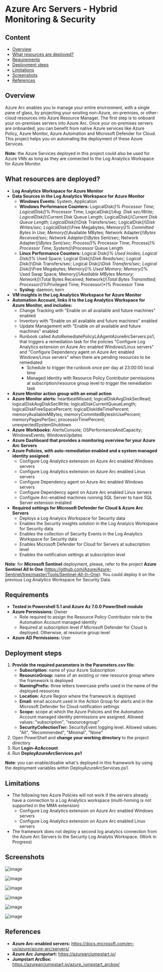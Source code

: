 # Azure Arc Servers - Hybrid Monitoring & Security
## Content
- [Overview](https://github.com/alsanch/azurearcservers#overview)
- [What resources are deployed?](https://github.com/alsanch/azurearcservers#what-resources-are-deployed)
- [Requirements](https://github.com/alsanch/azurearcservers#requirements)
- [Deployment steps](https://github.com/alsanch/azurearcservers#deployment-steps)
- [Limitations](https://github.com/alsanch/azurearcservers#limitations)
- [Screenshots](https://github.com/alsanch/azurearcservers#screenshots)
- [References](https://github.com/alsanch/azurearcservers#references)

## Overview
Azure Arc enables you to manage your entire environment, with a single pane of glass, by projecting your existing non-Azure, on-premises, or other-cloud resources into Azure Resource Manager. The first step is to onboard your on-premises servers into Azure Arc. Once your on-premises servers are onboarded, you can benefit from native Azure services like Azure Policy, Azure Monitor, Azure Automation and Microsoft Defender for Cloud. This project helps you on automating the deployment of these Azure Services. 

**Note:** the Azure Services deployed in this project could also be used for Azure VMs as long as they are connected to the Log Analytics Workspace for Azure Monitor. 

## What resources are deployed?
- **Log Analytics Workspace for Azure Monitor**
- **Data Sources in the Log Analytics Workspace for Azure Monitor**
    - **Windows Events:** System, Application
    - **Windows Performance Counters:** LogicalDisk(*)\% Processor Time; LogicalDisk(*)\% Processor Time; LogicalDisk(*)\Avg. Disk sec/Write; LogicalDisk(*)\Current Disk Queue Length; LogicalDisk(*)\Current Disk Queue Length; LogicalDisk(*)\Disk Transfers/sec; LogicalDisk(*)\Disk Writes/sec; LogicalDisk(*)\Free Megabytes; Memory(*)\% Committed Bytes In Use; Memory(*)\Available MBytes; Network Adapter(*)\Bytes Received/sec; Network Adapter(*)\Bytes Sent/sec; Network Adapter(*)\Bytes Sent/sec; Process(*)\% Processor Time; Process(*)\% Processor Time; System(*)\Processor Queue Length
    - **Linux Performance Counters:** Logical Disk(*)\% Used Inodes; Logical Disk(*)\% Used Space; Logical Disk(*)\Disk Reads/sec; Logical Disk(*)\Disk Transfers/sec; Logical Disk(*)\Disk Transfers/sec; Logical Disk(*)\Free Megabytes; Memory(*)\% Used Memory; Memory(*)\% Used Swap Space; Memory(*)\Available MBytes Memory; Network(*)\Total Bytes Received; Network(*)\Total Bytes Transmitted; Processor(*)\%Privileged Time; Processor(*)\% Processor Time
    - **Syslog:** daemon; kern
- **VM insights in the Log Analytics Workspace for Azure Monitor**
- **Automation Account, links it to the Log Analytics Workspace for Azure Monitor, and includes:**
    - Change Tracking with "Enable on all available and future machines" enabled
    - Inventory with "Enable on all available and future machines" enabled
    - Update Management with "Enable on all available and future machines" enabled
    - Runbook called AutoRemediatePolicyLAAgentAzureArcServers.ps1, that triggers a remediation task for the policies "Configure Log Analytics extension on Azure Arc enabled Windows/Linux servers" and "Configure Dependency agent on Azure Arc enabled Windows/Linux servers" when there are pending resources to be remediated
      - Schedule to trigger the runbook once per day at 23:00:00 local time
      - Managed Identity with Resource Policy Contributor permissions at subscription/resource group level to trigger the remediation task
- **Azure Monitor action group with an email action**
- **Azure Monitor alerts:** heartbeatMissed; logicalDiskAvgDiskSecRead; logicalDiskAvgDiskSecWrite; logicalDiskCurrentQueueLength; logicalDiskFreeSpacePercent; logicalDiskIdleTimePercent; memoryAvailableMBytes; memoryCommitedBytesInUsePercent; memoryPagesPerSec; processorTimePercent; unexpectedSystemShutdown
- **Azure Workbooks:** AlertsConsole; OSPerformanceAndCapacity; WindowsEvents; WindowsUpdates
- **Azure Dashboard that provides a monitoring overview for your Azure Arc Servers**
- **Azure Policies, with auto-remediation enabled and a system managed identity assigned:**
    - Configure Log Analytics extension on Azure Arc enabled Windows servers
    - Configure Log Analytics extension on Azure Arc enabled Linux servers
    - Configure Dependency agent on Azure Arc enabled Windows servers
    - Configure Dependency agent on Azure Arc enabled Linux servers
    - Configure Arc-enabled machines running SQL Server to have SQL Server extension installed
- **Required settings for Microsoft Defender for Cloud & Azure Arc Servers**
    - Deploys a Log Analyics Workspace for Security data
    - Enables the Security insights solution in the Log Analyics Workspace for Security data
    - Enables the collection of Security Events in the Log Analytics Workspace for Security data
    - Enables Microsoft Defender for Cloud for Servers at subscription level
    - Enables the notification settings at subscription level

**Note**: for **Microsoft Sentinel** deployment, please, refer to the project **Azure Sentinel All In One** (https://github.com/Azure/Azure-Sentinel/tree/master/Tools/Sentinel-All-In-One). You could deploy it on the previous Log Analytics Workspace for Security Data.

## Requirements
- **Tested in Powershell 5.1 and Azure Az 7.0.0 PowerShell module**
- **Azure Permissions:** Owner
    - Role required to assign the Resource Policy Contributor role to the Automation Account managed identity
    - Required at subscription level if Microsoft Defender for Cloud is deployed. Otherwise, at resource group level
- **Azure AD Permissions:** User

## Deployment steps
1. **Provide the required parameters in the Parameters.csv file:**
    - **Subscription:** name of your Azure Subscription
    - **ResourceGroup:** name of an existing or new resource group where the framework is deployed
    - **NamingPrefix:** three letters lowercase prefix used in the name of the deployed resources
    - **Location:** Azure Region where the framework is deployed
    - **Email:** email account used in the Action Group for alerts and in the Microsoft Defender for Cloud notification settings
    - **Scope:** scope at which the Azure Policies and the Automation Account managed identity permissions are assigned. Allowed values: "subscription", "resourcegroup"
    - **SecurityCollectionTier:** SecurityEvent logging level. Allowed values: "All", "Recommended", "Minimal", "None"
2. Open PowerShell and **change your working directory** to the project directory
3. Run **Login-AzAccount**
4. Run **DeployAzureArcServices.ps1**

**Note**: you can enable/disable what's deployed in this framework by using the deployment variables within DeployAzureArcServices.ps1.

## Limitations
- The following two Azure Policies will not work if the servers already have a connection to a Log Analytics workspace (multi-homing is not supported in the MMA extension)
    - Configure Log Analytics extension on Azure Arc enabled Windows servers
    - Configure Log Analytics extension on Azure Arc enabled Linux servers
- The framework does not deploy a second log analytics connection from the Azure Arc Servers to the Security Log Analytis Workspace. (Work in Progress)

## Screenshots
![image](https://user-images.githubusercontent.com/96136892/149989258-91061aae-c1f1-4624-9f16-c6ac5d37b43d.png)

![image](https://user-images.githubusercontent.com/96136892/149988755-5070e7ff-e706-409c-b2a2-1934268c5217.png)

![image](https://user-images.githubusercontent.com/96136892/149988907-35e7a699-99d2-4fb4-b702-4e74dab1f227.png)

![image](https://user-images.githubusercontent.com/96136892/149988605-fba9f597-fb00-4908-be07-85851483b7f6.png)

![image](https://user-images.githubusercontent.com/96136892/149989430-6f7f318e-d7cc-4e12-ba95-1f74fbba157b.png)

![image](https://user-images.githubusercontent.com/96136892/149989168-526f84cb-fb3a-4c64-a3c3-87ef356f4545.png)

## References
- **Azure Arc-enabled servers:** https://docs.microsoft.com/en-us/azure/azure-arc/servers/
- **Azure Arc Jumpstart:** https://azurearcjumpstart.io/
- **Jumpstart ArcBox:** https://azurearcjumpstart.io/azure_jumpstart_arcbox/
